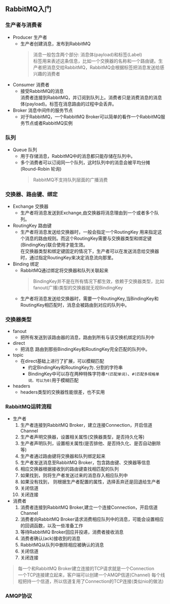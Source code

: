 ## RabbitMQ入门

### 生产者与消费者

- Producer 生产者
    - 生产者创建消息，发布到RabbitMQ  
      > 消息一般包含两个部分: 消息体(payload)和标签(Label)  
        标签用来表述这条信息，比如一个交换器的名称和一个路由键。生产者把消息交给RabbitMQ，RabbitMQ会根据标签把消息发送给感兴趣的消费者
- Consumer 消费者
    - 接受RabbitMQ的消息  
      消费者连接到RabbitMQ，并订阅到队列上。消费者只是消费消息的消息体(payload)。标签在消息路由的过程中会丢弃。
- Broker 消息中间件的服务节点  
    - 对于RabbitMQ，一个RabbitMQ Broker可以简单的看作一个RabbitMQ服务节点或者RabbitMQ实例
    
### 队列
- Queue 队列  
    - 用于存储消息，RabbitMQ中的消息都只能存储在队列中。
    - 多个消费者可以订阅同一个队列，这时队列中的消息会被平均分摊(Round-Robin 轮询)
      > RabbitMQ不支持队列层面的广播消费

### 交换器、路由键、绑定
- Exchange 交换器
    - 生产者将消息发送到Exchange,由交换器将消息理由到一个或者多个队列。
- RoutingKey 路由键
    - 生产者将消息发送给交换器时，一般会指定一个RoutingKey 用来指定这个消息的路由规则。而这个RoutingKey需要与交换器类型和绑定键(BindingKey)联合使用才能生效。  
      在交换器类型和绑定键固定的情况下，生产者可以在发送消息给交换器时，通过指定RoutingKey来决定消息流向那里。
- Binding 绑定
    - RabbitMQ通过绑定将交换器和队列关联起来
      > BindingKey并不是在所有情况下都生效，依赖于交换器类型，比如fanout(广播)类型的交换器就无视BindingKey
    - 生产者将消息发送给交换器时，需要一个RoutingKey,当BindingKey和RoutingKey相匹配时，消息会被路由到对应的队列中。
    
### 交换器类型
- fanout
    - 把所有发送到该路由器的消息，路由到所有与该交换机绑定的队列中
- direct
    - 把消息 路由到那些BindingKey和RoutingKey完全匹配的队列中。
- topic
    - 在direct基础上进行了扩展，可以模糊匹配
        - 约定BindingKey和RoutingKey为`.`分割的字符串
        - BindingKey中可以存在两种特殊字符串`*(匹配单词)`、`#(匹配多规格单词，可以为0)`用于模糊匹配
- headers
    - headers类型的交换器性能很差，也不实用

### RabbitMQ运转流程
- 生产者  
    1. 生产者连接到RabbitMQ Broker，建立连接Connection，开启信道Channel  
    2. 生产者声明交换器，设置相关属性(交换器类型，是否持久化等)  
    3. 生产者声明队列，设置相关属性(是否排他、是否持久化、是否自动删除等)  
    4. 生产者通过路由键将交换器和队列绑定起来
    5. 生产者发送消息至RabbitMQ Broker，包含路由键、交换器等信息
    6. 相应交换器根据接收到的路由键查找相匹配的队列
    7. 如果找到，则将生产者发送过来的消息存入相应队列中
    8. 如果没有找到， 则根据生产者配置的属性，选择丢弃还是回退给生产者
    9. 关闭信道
    10. 关闭连接
- 消费者
    1. 消费者连接到RabbitMQ Broker,建立一个连接Connection，开启信道Channel
    2. 消费者向RabbitMQ Broker请求消费相应队列中的消息，可能会设置相应的回调函数，以及一些准备工作
    3. 等待RabbitMQ Broker回应并投递，消费者接收消息
    4. 消费者确认(ack)接收到的消息
    5. RabbitMQ从队列中删除相应被确认的消息
    6. 关闭信道
    7. 关闭连接

> 每一个和RabbitMQ Broker建立连接的TCP请求就是一个Connection  
一个TCP连接建立起来，客户端可以创建一个AMQP信道(Channel) 每个线程把持一个信道，所以信道复用了Connection的TCP连接(类似nio的做法)

### AMQP协议




